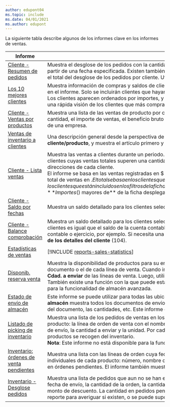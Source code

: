 ```yaml
---
author: edupont04
ms.topic: include
ms.date: 04/01/2021
ms.author: edupont
---
```


La siguiente tabla describe algunos de los informes clave en los informes de ventas.

| Informe | Description | Id. | 
|---------|---------|---------|
|[Cliente - Resumen de pedidos](https://businesscentral.dynamics.com?report=107)| Muestra el desglose de los pedidos con la cantidad no entregada aún de cada cliente en tres periodos consecutivos de 30 días cada uno, a partir de una fecha especificada. Existen también columnas con pedidos a entregar antes y después de los tres periodos, y una columna con el total del desglose de los pedidos por cliente. Utilice el informe para analizar el volumen de ventas previsto por la empresa. |107|
|[Los 10 mejores clientes](https://businesscentral.dynamics.com?report=111)| Muestra información de compras y saldos de clientes durante un periodo determinado. Puede elegir el número de clientes que desea incluir en el informe. Solo se incluirán clientes que hayan comprado durante el periodo seleccionado, o que tengan algún saldo al final del mismo.<br>Los clientes aparecen ordenados por importes, y podrá elegir si aparecen ordenados por importe de ventas o por saldo. El informe ofrece una rápida visión de los clientes que más compran o que más deben.|111|
|[Cliente - Ventas por productos](https://businesscentral.dynamics.com?report=113)|Muestra una lista de las ventas de producto por cada cliente durante un periodo determinado. El informe contiene información sobre la cantidad, el importe de ventas, el beneficio bruto y los posibles descuentos. Puede servir, por ejemplo, para analizar los grupos de clientes de una empresa.|113|
|[Ventas de inventario a clientes](https://businesscentral.dynamics.com?report=713)|Una descripción general desde la perspectiva de la vista del almacén. Esta es una vista diferente en comparación con el informe **Venta de cliente/producto**, y muestra el artículo primero y luego el cliente que compró este producto.|713|
|[Cliente - Lista ventas](https://businesscentral.dynamics.com?report=119)|Muestra las ventas a clientes durante un periodo. Utilícelo para informar a las autoridades fiscales y aduaneras. Puede elegir incluir sólo clientes cuyas ventas totales superen una cantidad mínima. También puede especificar si desea que el informe muestre detalles de direcciones de cada cliente.<br>El informe se basa en las ventas registradas en $ de los movimientos contables de clientes. En la parte inferior del informe, se muestra el total de ventas en $. El total se basa en los clientes que ha incluido en el informe; es decir, los clientes que están incluidos en los filtros de la ficha desplegable Cliente y cuyas ventas totales son mayores que la cantidad especificada en el campo **Importes ($) mayores de** de la ficha desplegable **Opciones**.|119|
|[Cliente - Saldo por fechas](https://businesscentral.dynamics.com?report=121)|Muestra un saldo detallado para los clientes seleccionados. Use el informe al cierre de un periodo contable o ejercicio, por ejemplo.|121|
|[Cliente - Balance comprobación](https://businesscentral.dynamics.com?report=129)|Muestra un saldo detallado para los clientes seleccionados. Puede utilizar el informe para comprobar que el saldo de un grupo contable de clientes es igual que el saldo de la cuenta contable correspondiente en una fecha determinada. Use el informe al cierre de un periodo contable o ejercicio, por ejemplo. Si necesita una versión más detallada de este tipo de informe, utilice el informe **Balance de comprobación de los detalles del cliente** (104).| 129 |
|[Estadísticas de ventas](https://businesscentral.dynamics.com?report=112)|[!INCLUDE [reports-sales-statistics](reports-sales-statistics.md)] | 112|
|[Disponib. reserva venta](https://businesscentral.dynamics.com?report=209)|Muestra la disponibilidad de productos para su envío en documentos de venta. Determine el que el informe refleje el estado de cada documento o el de cada línea de venta. Cuando imprima el informe, también puede actualizar la cantidad disponible para enviar en el campo **Cdad. a enviar** de las líneas de venta. Luego, utilice el informe para determinar qué documentos va a imprimir.<br>También existe una función con la que puede establecer la cantidad de mercancías que se enviarán. **Nota**: Este informe no está disponible para la funcionalidad de almacén avanzada.| 209 |
|[Estado de envío de almacén](https://businesscentral.dynamics.com?report=7313)|Este informe se puede utilizar para todas las ubicaciones, donde el campo **Envío requerido** esté seleccionado. El informe **Estado envío almacén** muestra todos los documentos de envío de almacén no contabilizados, incluidos los almacenes, los códigos de ubicación, el estado del documento, las cantidades, etc. Este informe es perfecto para obtener una descripción general.| 7313 |
|[Listado de picking de inventario](https://businesscentral.dynamics.com?report=813)|Muestra una lista de los pedidos de ventas en los que se incluye un producto determinado. Se proporciona la siguiente información de cada producto: la línea de orden de venta con el nombre del cliente, el código de variante, el código de almacén, el código de ubicación, la fecha de envío, la cantidad a enviar y la unidad. Por cada producto se totaliza la cantidad a enviar. El informe se puede utilizar cuando los productos se recogen del inventario.<br>**Nota**: Este informe no está disponible para la funcionalidad de almacén avanzada.|813|
|[Inventario: órdenes de venta pendientes](https://businesscentral.dynamics.com?report=718)|Muestra una lista con las líneas de orden cuya fecha de envío ya ha pasado. Se proporciona la siguiente información de las órdenes individuales de cada producto: número, nombre del cliente, número de teléfono del cliente, fecha de envío, cantidad de la orden y cantidad en órdenes pendientes. El informe también muestra si existen otros productos para el cliente en pedidos pendientes.|718|
|[Inventario - Desglose pedidos](https://businesscentral.dynamics.com?report=708)|Muestra una lista de pedidos que aun no se han enviado y los productos en los pedidos. Indica el número de orden, el nombre del cliente, la fecha de envío, la cantidad de la orden, la cantidad retrasada, la cantidad pendiente y el precio unitario, así como el posible porcentaje y monto de descuento. La cantidad en pedidos pendientes, y la cantidad y el importe pendientes, se totalizan para cada producto. Utilice el reporte para averiguar si existen, o se puede suponer que existan, problemas de envío en la actualidad.|708|